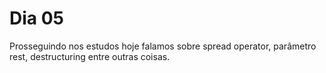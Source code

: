 # Dia 05 

Prosseguindo nos estudos hoje falamos sobre spread operator, parâmetro rest, destructuring entre outras coisas.